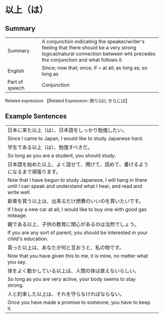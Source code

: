 # 以上（は）

## Summary

<table><tr>   <td>Summary<td>   <td>A conjunction indicating the speaker/writer's feeling that there should be a very strong logical/natural connection between wht precedes the conjunction and what follows it.</td><tr><tr>   <td>English<td>   <td>Since; now that; once; if ~ at all; as long as; so long as</td><tr><tr>   <td>Part of speech<td>   <td>Conjunction</td><tr></table><tr>   <td>Related expression<td>   <td>【Related Expression: 限り(は); からには】</td><tr></table></table>

## Example Sentences

<table><tr><td>日本に来た以上（は）、日本語をしっかり勉強したい。<td><tr><tr><td>Since I came to Japan, I would like to study Japanese hard.<td><tr><tr><td>学生である以上（は）、勉強すべきだ。<td><tr><tr><td>So long as you are a student, you should study.<td><tr><tr><td>日本語を始めた以上、よく話せて、聞けて、読めて、書けるようになるまで頑張ります。<td><tr><tr><td>Now that I have begun to study Japanese, I will hang in there until I can speak and understand what I hear, and read and write well.<td><tr><tr><td>新車を買う以上は、出来るだけ燃費のいいのを買いたいです。<td><tr><tr><td>If I buy a new car at all, I would like to buy one with good gas mileage.<td><tr><tr><td>親である以上、子供の教育に関心があるのは当然でしょう。<td><tr><tr><td>If you are any sort of parent, you should be interested in your child's education.<td><tr><tr><td>貰った以上は、あなたが何と言おうと、私の物です。<td><tr><tr><td>Now that you have given this to me, it is mine, no matter what you say.<td><tr><tr><td>体をよく動かしている以上は、人間の体は衰えないらしい。<td><tr><tr><td>So long as you are very active, your body seems to stay strong.<td><tr><tr><td>人と約束した以上は、それを守らなければならない。<td><tr><tr><td>Once you have made a promise to someone, you have to keep it.<td><tr></table>

